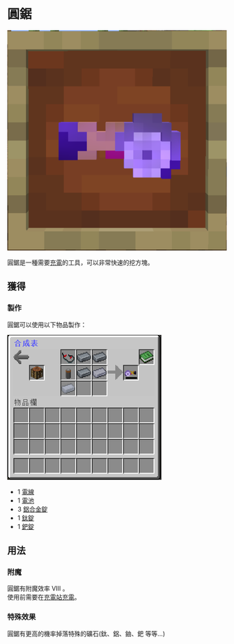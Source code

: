 # 圓鋸

![](<../.gitbook/assets/image (90).png>)

圓鋸是一種需要[充電](Charging-Station.md)的工具，可以非常快速的挖方塊。

## 獲得

### 製作

圓鋸可以使用以下物品製作：

![](<../.gitbook/assets/image (208).png>)



* 1 [電線](wire.md)
* 1 [電池](battery.md)
* 3 [鋁合金錠](aluminium-alloy-ingot.md)
* 1 [鈦錠](titanium-ingot.md)
* 1 [鈀錠](palladium-ingot.md)

## 用法

### 附魔

圓鋸有附魔效率 VIII 。\
使用前需要在[充電站充電](Charging-Station.md)。

### 特殊效果

圓鋸有更高的機率掉落特殊的礦石(鈦、鋁、鈾、鈀 等等...)

